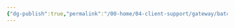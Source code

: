 ```yaml
---
{"dg-publish":true,"permalink":"/00-home/04-client-support/gateway/batch-upload/","title":"Batch Upload"}
---
```


